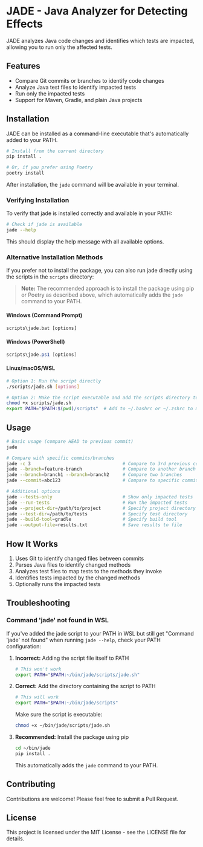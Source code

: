 # JADE - Java Analyzer for Detecting Effects

JADE analyzes Java code changes and identifies which tests are impacted, allowing you to run only the affected tests.

## Features

- Compare Git commits or branches to identify code changes
- Analyze Java test files to identify impacted tests
- Run only the impacted tests
- Support for Maven, Gradle, and plain Java projects

## Installation

JADE can be installed as a command-line executable that's automatically added to your PATH.

```bash
# Install from the current directory
pip install .

# Or, if you prefer using Poetry
poetry install
```

After installation, the `jade` command will be available in your terminal.

### Verifying Installation

To verify that jade is installed correctly and available in your PATH:

```bash
# Check if jade is available
jade --help
```

This should display the help message with all available options.

### Alternative Installation Methods

If you prefer not to install the package, you can also run jade directly using the scripts in the `scripts` directory:

> **Note:** The recommended approach is to install the package using pip or Poetry as described above, which automatically adds the `jade` command to your PATH.

#### Windows (Command Prompt)
```cmd
scripts\jade.bat [options]
```

#### Windows (PowerShell)
```powershell
scripts\jade.ps1 [options]
```

#### Linux/macOS/WSL
```bash
# Option 1: Run the script directly
./scripts/jade.sh [options]

# Option 2: Make the script executable and add the scripts directory to your PATH
chmod +x scripts/jade.sh
export PATH="$PATH:$(pwd)/scripts"  # Add to ~/.bashrc or ~/.zshrc to make permanent
```

## Usage

```bash
# Basic usage (compare HEAD to previous commit)
jade

# Compare with specific commits/branches
jade -c 3                                  # Compare to 3rd previous commit
jade --branch=feature-branch               # Compare to another branch
jade --branch=branch1 --branch=branch2     # Compare two branches
jade --commit=abc123                       # Compare to specific commit

# Additional options
jade --tests-only                          # Show only impacted tests
jade --run-tests                           # Run the impacted tests
jade --project-dir=/path/to/project        # Specify project directory
jade --test-dir=/path/to/tests             # Specify test directory
jade --build-tool=gradle                   # Specify build tool
jade --output-file=results.txt             # Save results to file
```

## How It Works

1. Uses Git to identify changed files between commits
2. Parses Java files to identify changed methods
3. Analyzes test files to map tests to the methods they invoke
4. Identifies tests impacted by the changed methods
5. Optionally runs the impacted tests

## Troubleshooting

### Command 'jade' not found in WSL

If you've added the jade script to your PATH in WSL but still get "Command 'jade' not found" when running `jade --help`, check your PATH configuration:

1. **Incorrect:** Adding the script file itself to PATH
   ```bash
   # This won't work
   export PATH="$PATH:~/bin/jade/scripts/jade.sh"
   ```

2. **Correct:** Add the directory containing the script to PATH
   ```bash
   # This will work
   export PATH="$PATH:~/bin/jade/scripts"
   ```

   Make sure the script is executable:
   ```bash
   chmod +x ~/bin/jade/scripts/jade.sh
   ```

3. **Recommended:** Install the package using pip
   ```bash
   cd ~/bin/jade
   pip install .
   ```
   This automatically adds the `jade` command to your PATH.

## Contributing

Contributions are welcome! Please feel free to submit a Pull Request.

## License

This project is licensed under the MIT License - see the LICENSE file for details.
